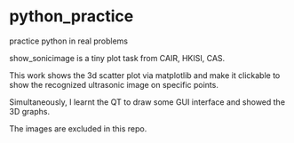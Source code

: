 # python_practice
practice python in real problems

show_sonicimage is a tiny plot task from CAIR, HKISI, CAS.  

This work shows the 3d scatter plot via matplotlib and make it clickable to show the recognized ultrasonic image on specific points.  

Simultaneously, I learnt the QT to draw some GUI interface and showed the 3D graphs.  

The images are excluded in this repo.
